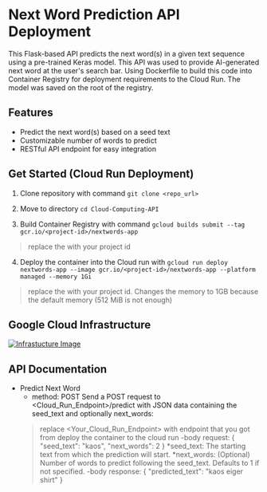 # Next Word Prediction API Deployment

This Flask-based API predicts the next word(s) in a given text sequence using a pre-trained Keras model. This API was used to provide AI-generated next word at the user's search bar. Using Dockerfile to build this code into Container Registry for deployment requirements to the Cloud Run. The model was saved on the root of the registry.

## Features

- Predict the next word(s) based on a seed text
- Customizable number of words to predict
- RESTful API endpoint for easy integration

## Get Started (Cloud Run Deployment)

1. Clone repository with command `git clone <repo_url>`
2. Move to directory `cd Cloud-Computing-API`

3. Build Container Registry with command `gcloud builds submit --tag gcr.io/<project-id>/nextwords-app`
> replace the <project-id> with your project id

4. Deploy the container into the Cloud run with `gcloud run deploy nextwords-app --image gcr.io/<project-id>/nextwords-app --platform managed --memory 1Gi`
> replace the <project-id> with your project id. Changes the memory to 1GB because the default memory (512 MiB is not enough)

## Google Cloud Infrastructure
[![Infrastucture Image](Infrastucture/Lokal.ind%20Diagram.png)
](https://github.com/C241-PS127/Cloud-Computing-API/blob/main/Infrastucture/Lokal.ind%20Diagram.png)

## API Documentation
- Predict Next Word
  - method: POST
  Send a POST request to <Cloud_Run_Endpoint>/predict with JSON data containing the seed_text and optionally next_words:
  > replace <Your_Cloud_Run_Endpoint> with endpoint that you got from deploy the container to the cloud run
  -body request:
    {
    "seed_text": "kaos",
    "next_words": 2
    }
    *seed_text: The starting text from which the prediction will start.
    *next_words: (Optional) Number of words to predict following the seed_text. Defaults to 1 if not specified.
  -body response:
  {
    "predicted_text": "kaos eiger shirt"
  }
